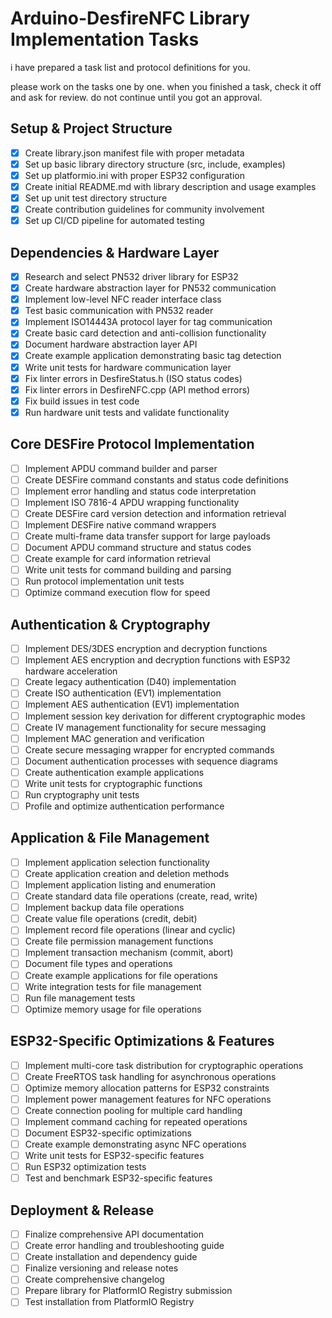 # Arduino-DesfireNFC Library Implementation Tasks

i have prepared a task list and protocol definitions for you.

please work on the tasks one by one.
when you finished a task, check it off and ask for review. do not continue until you got an approval.

## Setup & Project Structure
- [x] Create library.json manifest file with proper metadata
- [x] Set up basic library directory structure (src, include, examples)
- [x] Set up platformio.ini with proper ESP32 configuration
- [x] Create initial README.md with library description and usage examples
- [x] Set up unit test directory structure
- [x] Create contribution guidelines for community involvement
- [x] Set up CI/CD pipeline for automated testing

## Dependencies & Hardware Layer
- [x] Research and select PN532 driver library for ESP32
- [x] Create hardware abstraction layer for PN532 communication
- [x] Implement low-level NFC reader interface class
- [x] Test basic communication with PN532 reader
- [x] Implement ISO14443A protocol layer for tag communication
- [x] Create basic card detection and anti-collision functionality
- [x] Document hardware abstraction layer API
- [x] Create example application demonstrating basic tag detection
- [x] Write unit tests for hardware communication layer
- [x] Fix linter errors in DesfireStatus.h (ISO status codes)
- [x] Fix linter errors in DesfireNFC.cpp (API method errors)
- [x] Fix build issues in test code
- [x] Run hardware unit tests and validate functionality

## Core DESFire Protocol Implementation
- [ ] Implement APDU command builder and parser
- [ ] Create DESFire command constants and status code definitions
- [ ] Implement error handling and status code interpretation
- [ ] Implement ISO 7816-4 APDU wrapping functionality
- [ ] Create DESFire card version detection and information retrieval
- [ ] Implement DESFire native command wrappers
- [ ] Create multi-frame data transfer support for large payloads
- [ ] Document APDU command structure and status codes
- [ ] Create example for card information retrieval
- [ ] Write unit tests for command building and parsing
- [ ] Run protocol implementation unit tests
- [ ] Optimize command execution flow for speed

## Authentication & Cryptography
- [ ] Implement DES/3DES encryption and decryption functions
- [ ] Implement AES encryption and decryption functions with ESP32 hardware acceleration
- [ ] Create legacy authentication (D40) implementation
- [ ] Create ISO authentication (EV1) implementation
- [ ] Implement AES authentication (EV1) implementation
- [ ] Implement session key derivation for different cryptographic modes
- [ ] Create IV management functionality for secure messaging
- [ ] Implement MAC generation and verification
- [ ] Create secure messaging wrapper for encrypted commands
- [ ] Document authentication processes with sequence diagrams
- [ ] Create authentication example applications
- [ ] Write unit tests for cryptographic functions
- [ ] Run cryptography unit tests
- [ ] Profile and optimize authentication performance

## Application & File Management
- [ ] Implement application selection functionality
- [ ] Create application creation and deletion methods
- [ ] Implement application listing and enumeration
- [ ] Create standard data file operations (create, read, write)
- [ ] Implement backup data file operations
- [ ] Create value file operations (credit, debit)
- [ ] Implement record file operations (linear and cyclic)
- [ ] Create file permission management functions
- [ ] Implement transaction mechanism (commit, abort)
- [ ] Document file types and operations
- [ ] Create example applications for file operations
- [ ] Write integration tests for file management
- [ ] Run file management tests
- [ ] Optimize memory usage for file operations

## ESP32-Specific Optimizations & Features
- [ ] Implement multi-core task distribution for cryptographic operations
- [ ] Create FreeRTOS task handling for asynchronous operations
- [ ] Optimize memory allocation patterns for ESP32 constraints
- [ ] Implement power management features for NFC operations
- [ ] Create connection pooling for multiple card handling
- [ ] Implement command caching for repeated operations
- [ ] Document ESP32-specific optimizations
- [ ] Create example demonstrating async NFC operations
- [ ] Write unit tests for ESP32-specific features
- [ ] Run ESP32 optimization tests
- [ ] Test and benchmark ESP32-specific features

## Deployment & Release
- [ ] Finalize comprehensive API documentation
- [ ] Create error handling and troubleshooting guide
- [ ] Create installation and dependency guide
- [ ] Finalize versioning and release notes
- [ ] Create comprehensive changelog
- [ ] Prepare library for PlatformIO Registry submission
- [ ] Test installation from PlatformIO Registry 